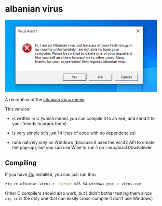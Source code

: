 albanian virus
==============

![Windows 10 screenshot of the albanian virus meme](./screenshot.png)

A recreation of the [albanian virus meme][1] 

This version:

- is written in C (which means you can compile it to an exe, and send it to your friends to prank them)

- is very simple (it's just 14 lines of code with no dependencies)

- runs natively only on Windows (because it uses the win32 API to create the pop-up), but you can use Wine to run it on Linux/macOS/whatever

Compiling
---------

If you have [Zig][2] installed, you can just run this:

```sh
zig cc albanian-virus.c -target x86_64-windows-gnu -o virus.exe
```

Other C compilers should also work, but I didn't bother testing them since `zig cc` is the only one that can easily cross-compile (I don't use Windows)

[1]: https://www.reddit.com/r/masterhacker/comments/hbo7j2/the_virus_no_one_can_beat/
[2]: https://ziglang.org/
